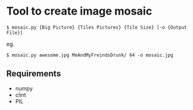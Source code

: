 Tool to create image mosaic
===========================

    $ mosaic.py {Big Picture} {Tiles Pictures} {Tile Size} [-o {Output File}]

eg.
	
    $ mosaic.py awesome.jpg MeAndMyFreindsDrunk/ 64 -o mosaic.jpg 

Requirements
------------
  * numpy
  * clint
  * PIL
